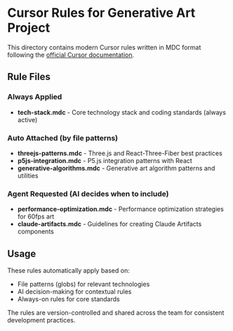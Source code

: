 # Cursor Rules for Generative Art Project

This directory contains modern Cursor rules written in MDC format following the
[official Cursor documentation](https://docs.cursor.com/en/context/rules).

## Rule Files

### Always Applied

- **tech-stack.mdc** - Core technology stack and coding standards (always active)

### Auto Attached (by file patterns)

- **threejs-patterns.mdc** - Three.js and React-Three-Fiber best practices
- **p5js-integration.mdc** - P5.js integration patterns with React
- **generative-algorithms.mdc** - Generative art algorithm patterns and utilities

### Agent Requested (AI decides when to include)

- **performance-optimization.mdc** - Performance optimization strategies for 60fps art
- **claude-artifacts.mdc** - Guidelines for creating Claude Artifacts components

## Usage

These rules automatically apply based on:

- File patterns (globs) for relevant technologies
- AI decision-making for contextual rules
- Always-on rules for core standards

The rules are version-controlled and shared across the team for consistent development practices.
